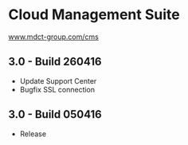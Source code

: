 # Cloud Management Suite
www.mdct-group.com/cms

## 3.0 - Build 260416

  - Update Support Center
  - Bugfix SSL connection

## 3.0 - Build 050416

 - Release
